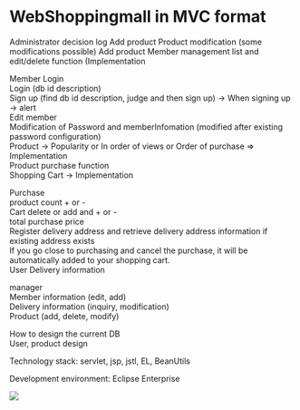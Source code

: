 <h1>WebShoppingmall in MVC format</h1>
<p>
  Administrator decision log
Add product
Product modification (some modifications possible)
Add product
Member management list and edit/delete function (Implementation

Member Login <br>
Login (db id description)<br>
Sign up (find db id description, judge and then sign up) -> When signing up -> alert <br>
Edit member <br>
Modification of Password and memberInfomation (modified after existing password configuration) <br>
Product -> Popularity or In order of views or Order of purchase => Implementation <br>
Product purchase function <br>
Shopping Cart -> Implementation <br>

Purchase <br>
product count + or - <br>
Cart delete or add and + or - <br>
total purchase price <br>
Register delivery address and retrieve delivery address information if existing address exists <br>
If you go close to purchasing and cancel the purchase, it will be automatically added to your shopping cart. <br>
User Delivery information <br>

manager <br>
Member information (edit, add) <br>
Delivery information (inquiry, modification) <br>
Product (add, delete, modify) <br>


How to design the current DB<br>
User, product design<br>
</p>
<p>Technology stack: servlet, jsp, jstl, EL, BeanUtils</p>
<p>Development environment: Eclipse Enterprise</p>
<img src="https://github.com/ksw1912/JSP-BootStrap-ShoppingMall/assets/150943603/46ccc5b6-794e-499a-98aa-932ade3eb04e">
